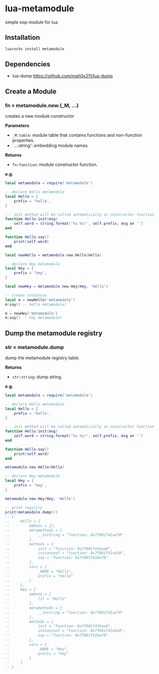 lua-metamodule
==========

simple oop module for lua.

## Installation

```sh
luarocks install metamodule
```

## Dependencies

- lua-dump https://github.com/mah0x211/lua-dump

## Create a Module

### fn = metamodule.new.<ModuleName>(_M, ...)

creates a new module constructor

**Parameters**

- `_M:table`: module table that contains functions and non-function properties.
- `...:string': embedding module names

**Returns**

- `fn:function`: module constructor function.

**e.g.**

```lua
local metamodule = require('metamodule')

-- declare Hello metamodule
local Hello = {
    prefix = 'hello',
}

--- init method will be called automatically in constructor function
function Hello:init(msg)
    self.word = string.format('%s %s!', self.prefix, msg or '')
end

function Hello:say()
    print(self.word)
end

local newHello = metamodule.new.Hello(Hello)

-- declare Hey metamodule
local Hey = {
    prefix = 'hey',
}

local newHey = metamodule.new.Hey(Hey, 'Hello')

-- create instances
local m = newHello('metamodule')
m:say() -- hello metamodule!

m = newHey('metamodule')
m:say() -- hey metamodule!
```


## Dump the metamodule registry

### str = metamodule.dump

dump the metamodule registry table.

**Returns**

- `str:string`: dump string.

**e.g.**

```lua
local metamodule = require('metamodule')

-- declare Hello metamodule
local Hello = {
    prefix = 'hello',
}

--- init method will be called automatically in constructor function
function Hello:init(msg)
    self.word = string.format('%s %s!', self.prefix, msg or '')
end

function Hello:say()
    print(self.word)
end

metamodule.new.Hello(Hello)

-- declare Hey metamodule
local Hey = {
    prefix = 'hey',
}

metamodule.new.Hey(Hey, 'Hello')

-- print registry
print(metamodule.dump())
-- {
--     Hello = {
--         embeds = {},
--         metamethods = {
--             __tostring = "function: 0x7f801f41ae70"
--         },
--         methods = {
--             init = "function: 0x7f801f41baa0",
--             instanceof = "function: 0x7f801f41c610",
--             say = "function: 0x7f801f41ba70"
--         },
--         vars = {
--             _NAME = "Hello",
--             prefix = "hello"
--         }
--     },
--     Hey = {
--         embeds = {
--             [1] = "Hello"
--         },
--         metamethods = {
--             __tostring = "function: 0x7f801f41ae70"
--         },
--         methods = {
--             init = "function: 0x7f801f41baa0",
--             instanceof = "function: 0x7f801f41eb50",
--             say = "function: 0x7f801f41ba70"
--         },
--         vars = {
--             _NAME = "Hey",
--             prefix = "hey"
--         }
--     }
-- }
```
